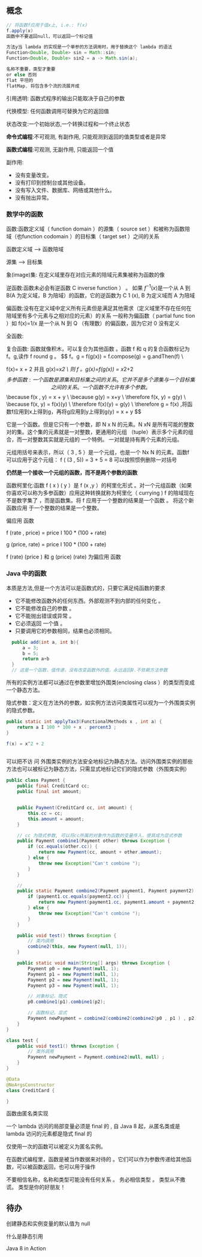 ## 概念

```java
// 将函数f应用于值x上, i.e.: f(x)
f.apply(x)
函数中不要返回null，可以返回一个标记值

方法y当 lambda 的实现是一个单参的方法调用时，用于替换这个 lambda 的语法
Function<Double, Double> sin = Math::sin;
Function<Double, Double> sin2 = a -> Math.sin(a);

名称不重要，类型才重要
or else 否则
flat 平坦的
flatMap, 将包含多个流的流展开成

```

引用透明: 函数式程序的输出只能取决于自己的参数

代换模型: 任何函数调用可替换为它的返回值



状态改变:一个初始状态,一个转换过程和一个终止状态

**命令式编程**:不可观测, 有副作用, 只能观测到返回的值类型或者是异常

**函数式编程**:可观测, 无副作用, 只能返回一个值

 副作用: 

- 没有变量改变。
- 没有打印到控制台或其他设备。
- 没有写入文件、数据库、网络或其他什么。
- 没有抛出异常。



### 数学中的函数

函数:函数定义域（ function domain ）的源集（ source set ）和被称为函数陪域（也function codomain ）的目标集（ target set ）之间的关系 

函数定义域 --> 函数陪域

源集 --> 目标集

象(image)集: 在定义域里存在对应元素的陪域元素集被称为函数的像





逆函数:函数未必会有逆函数 C inverse function ） 。 如果 $f^{-1}(x)$是一个从 A 到 B(A 为定义域，B 为陪域）的函数，它的逆函数为 C 1 (x), B 为定义域而 A 为陪域

偏函数:没有在定义域中定义所有元素但是满足其他需求（定义域里不存在任何在陪域里有多个元素与之相对应的元素）的关系 一般称为偏函数（ partial func tion ）如 f(x)=1/x 是一个从 N 到 Q （有理数）的偏函数，因为它对 0 没有定义

全函数:

复合函数: 函数就像积木，可以复合为其他函数 。函数 f 和 q 的复合函数标记为 f。g,读作 f round g 。
$$
f。g = f(g(x)) = f.compose(g) = g.andThen(f) \\

f(x)= x + 2 并且 g(x)=x*2 \\
 则 f 。g(x)=f(g(x)) = x*2+2
$$
多参函数: 一个函数是源集和目标集之间的关系。它并不是多个源集与一个目标集之间的关系。 一个函数不允许有多个参数 。
$$
\because f(x , y) = x + y \\
\because g(y) = x+y \\
\therefore f(x, y) = g(y) \\
\because f(x, y) = f(x)(y) \\
\therefore f(x)(y) = g(y) \\
\therefore g = f(x) ,将函数f应用到x上得到g，再将g应用到y上得到g(y) = x + y
$$


它是一个函数。但是它只有一个参数，即 N x N 的元素。N xN 是所有可能的整数对的集。这个集的元素就是一对整数，更通用的元组
（tuple）表示多个元素的组合，而一对整数其实就是元组的 一个特例。 一对就是持有两个元素的元组。

元组用括号来表示，所以（ 3 , 5 ）是一个元组，也是一个 Nx N 的元素。函数f 可以应用于这个元组：
f ( (3 , 5)) = 3 + 5 = 8 可以按照惯例删除一对括号

**仍然是一个接收一个元组的函数，而不是两个参数的函数**

函数柯里化:函数 f ( x ) ( y ）是 f (x ,y ）的柯里化形式 。对一个元组函数（如果你喜欢可以称为多参函数）应用这种转换就称为柯里化（ currying )  f 的陪域现在不是数字集了 ，而是函数集。将 f 应用于一个整数的结果是一个函数 。 将这个新函数应用 于一个整数的结果是一个整数。

偏应用 函数



f (rate , price) = price I 100 * (100 + rate)

g (price, rate) = price I 100 * (100 + rate)

f (rate) (price ) 和 g (price) (rate) 为偏应用 函数

### Java 中的函数

本质是方法,但是一个方法可以是函数式的，只要它满足纯函数的要求

- 它不能修改函数外的任何东西。外部观测不到内部的任何变化 。
- 它不能修改自己的参数 。
- 它不能抛出错误或异常 。
- 它必须返回 一个值 。
- 只要调用它的参数相同，结果也必须相同。

 ```java
   public add(int a, int b){
       a = 3;
       b = 5;
       return a+b
   }
   // 这是一个函数，值传递，没有改变函数外的值，永远返回8.不依赖方法参数
 ```



所有的实例方法都可以通过在参数里增加外围类(enclosing class ）的类型而变成一个静态方法。

隐式参数：定义在方法外的参数，如实例方法访问类属性可以视为一个外围类实例的隐式参数。

```java
public static int applyTax3(FunctionalMethods x , int a) {
    return a I 100 * 100 + x . percent3 ;
}

f(x) = x^2 + 2
    
```

可以把不访 问 外围类实例的方法安全地标记为静态方法。访问外围类实例的那些方法也可以被标记为静态方法，只需显式地标记它们的隐式参数（外围类实例）

```java
public class Payment {
    public final CreditCard cc;
    public final int amount;


    public Payment(CreditCard cc, int amount) {
        this.cc = cc;
        this.amount = amount;
    }

    // cc 为隐式参数, 可以将cc所属的对象作为函数的变量传入，使其成为显式参数
    public Payment combine1(Payment other) throws Exception {
        if (cc.equals(other.cc)) {
            return new Payment(cc, amount + other.amount);
        } else {
            throw new Exception("Can't combine ");
        }
    }

    //
    public static Payment combine2(Payment payment1, Payment payment2) throws Exception {
        if (payment1.cc.equals(payment2.cc)) {
            return new Payment(payment1.cc, payment1.amount + payment2.amount);
        } else {
            throw new Exception("Can't combine ");
        }
    }

    public void test() throws Exception {
        // 类内调用
        combine2(this, new Payment(null, 1));
    }

    public static void main(String[] args) throws Exception {
        Payment p0 = new Payment(null, 1);
        Payment p1 = new Payment(null, 1);
        Payment p2 = new Payment(null, 1);
        Payment p3 = new Payment(null, 1);

        // 对象标记，隐式
        p0.combine1(p1).combine1(p2);

        // 函数标记，显式
        Payment newPayment = combine2(combine2(combine2(p0 , p1 ) , p2) , p3 );
    }
}

class test {
    public void test1() throws Exception {
        // 类外调用
        Payment newPayment = Payment.combine2(null, null) ;
    }
}

@Data
@NoArgsConstructor
class CreditCard {

}
```



函数由匿名类实现





一个 lambda 访问的局部变量必须是 final 的 , 自 Java 8 起，从匿名类或是 lambda 访问的元素都是隐式 final 的

仅使用一次的函数可以被定义为匿名实例。

在函数式编程里，函数是被当作数据来对待的 。它们可以作为参数传递给其他函数，可以被函数返回，也可以用于操作

不要相信名称，名称和类型可能没有任何关系 。 务必相信类型 。 类型从不撒谎。 类型是你的好朋友！

## 待办

创建静态和实例变量的默认值为 null



什么是静态引用

Java 8 in Action